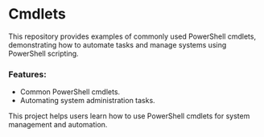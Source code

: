 # Cmdlets

This repository provides examples of commonly used PowerShell cmdlets, demonstrating how to automate tasks and manage systems using PowerShell scripting.

### Features:
- Common PowerShell cmdlets.
- Automating system administration tasks.

This project helps users learn how to use PowerShell cmdlets for system management and automation.

